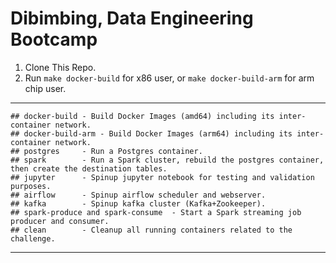 # Dibimbing, Data Engineering Bootcamp

1. Clone This Repo.
2. Run `make docker-build` for x86 user, or `make docker-build-arm` for arm chip user.

---
```
## docker-build	- Build Docker Images (amd64) including its inter-container network.
## docker-build-arm	- Build Docker Images (arm64) including its inter-container network.
## postgres		- Run a Postgres container.
## spark		- Run a Spark cluster, rebuild the postgres container, then create the destination tables.
## jupyter		- Spinup jupyter notebook for testing and validation purposes.
## airflow		- Spinup airflow scheduler and webserver.
## kafka		- Spinup kafka cluster (Kafka+Zookeeper).
## spark-produce and spark-consume	- Start a Spark streaming job producer and consumer.
## clean		- Cleanup all running containers related to the challenge.
```

---